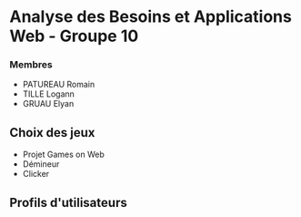 # Analyse des Besoins et Applications Web - Groupe 10
### Membres
- PATUREAU Romain
- TILLE Logann
- GRUAU Elyan

## Choix des jeux
- Projet Games on Web
- Démineur
- Clicker

## Profils d'utilisateurs

